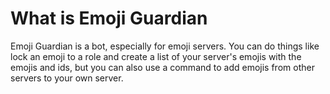 # What is Emoji Guardian
Emoji Guardian is a bot, especially for emoji servers. You can do things like lock an emoji to a role and create a list of your server's emojis with the emojis and ids, but you can also use a command to add emojis from other servers to your own server.
